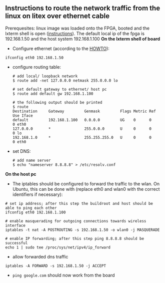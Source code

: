 ## Instructions to route the network traffic from the linux on litex over ethernet cable
Prerequesites: linux image was loaded onto the FPGA, booted and the lxterm shell is open ([instructions](https://github.com/litex-hub/linux-on-litex-vexriscv)).
The default local ip of the fpga is 192.168.1.50 and the host system 192.168.1.100
__On the lxterm shell of board__
-  Configure ethernet (according to the [HOWTO](https://github.com/litex-hub/linux-on-litex-vexriscv/blob/master/HOWTO.md)):
  ```
  ifconfig eth0 192.168.1.50
  ```
- configure routing table:
  ```
  # add local/ loopback network
  $ route add -net 127.0.0.0 netmask 255.0.0.0 lo

  # set default gateway to ethernet/ host pc
  $ route add default gw 192.168.1.100

  # the following output should be printed
  $ route
  Destination     Gateway         Genmask         Flags Metric Ref    Use Iface
  default         192.168.1.100   0.0.0.0         UG    0      0        0 eth0
  127.0.0.0       *               255.0.0.0       U     0      0        0 lo 
  192.168.1.0     *               255.255.255.0   U     0      0        0 eth0
  ```
- set DNS:
  ```
  # add name server
  $ echo "nameserver 8.8.8.8" > /etc/resolv.conf

  ```
__On the host pc__
- The iptables should be configured to forward the traffic to the wlan. On Ubuntu, this can be done with (replace eth0 and wlan0 with the correct identifiers if necessary):
```
# set ip address; after this step the buildroot and host should be able to ping each other
ifconfig eth0 192.168.1.100

# enable masquerading for outgoing connections towards wireless interface
iptables -t nat -A POSTROUTING -s 192.168.1.50 -o wlan0 -j MASQUERADE

# enable IP forwarding; after this step ping 8.8.8.8 should be successful
echo 1 | sudo tee /proc/sys/net/ipv4/ip_forward

```
- allow forwarded dns traffic
```
iptables -A FORWARD -s 192.168.1.50 -j ACCEPT
```
- `ping google.com` should now work from the board
